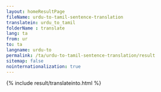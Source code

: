 ```yaml
---
layout: homeResultPage
fileName: urdu-to-tamil-sentence-translation
translatein: urdu_to_tamil
folderName : translate
lang: ta
from: ur
to: ta
langname: urdu-to
permalink: /ta/urdu-to-tamil-sentence-translation/result
sitemap: false
nointernationalization: true
---
```

{% include result/translateinto.html %}

<script src="/js/result/translation.js" data-foldername="{{page.folderName}}" data-lang="{{page.lang}}"></script>
